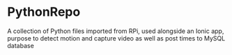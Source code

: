 # PythonRepo
A collection of Python files imported from RPi, used alongside an Ionic app, purpose to detect motion and capture video as well as post times to MySQL database
